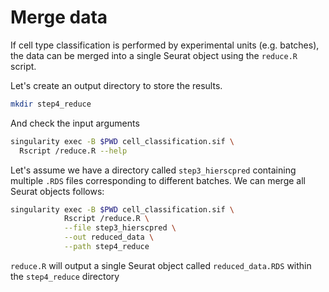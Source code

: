 # Merge data

If cell type classification is performed by experimental units (e.g. batches), 
the data can be merged into a single Seurat object using the `reduce.R` script.

Let's create an output directory to store the results.


```bash
mkdir step4_reduce
```

And check the input arguments


```bash
singularity exec -B $PWD cell_classification.sif \  
  Rscript /reduce.R --help
```


Let's assume we have a directory called `step3_hierscpred` containing 
multiple `.RDS` files corresponding to different batches. We can 
merge all Seurat objects follows:


```bash
singularity exec -B $PWD cell_classification.sif \ 
            Rscript /reduce.R \
            --file step3_hierscpred \
            --out reduced_data \
            --path step4_reduce
```

`reduce.R` will output a single Seurat object called `reduced_data.RDS` within the 
`step4_reduce` directory

